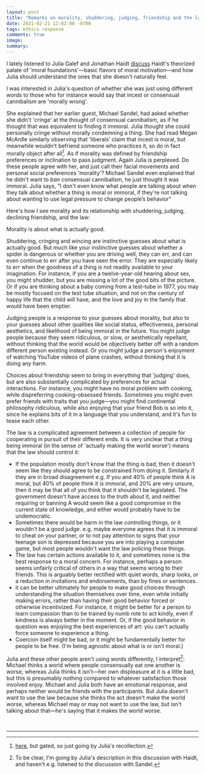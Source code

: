 ```yaml
---
layout: post
title: "Remarks on morality, shuddering, judging, friendship and the law"
date: 2021-02-21 12:02:00 -0700
tags: ethics response
comments: true
image:
summary:
---
```

I lately listened to Julia Galef and Jonathan Haidt [discuss](http://rationallyspeakingpodcast.org/show/episode-252-understanding-moral-disagreements-jonathan-haidt.html) Haidt's theorized palate of 'moral foundations'&mdash;basic flavors of moral motivation&mdash;and how Julia should understand the ones that she doesn't naturally feel.

I was interested in Julia's question of whether she was just using different words to those who for instance would say that incest or consensual cannibalism are 'morally wrong'.

She explained that her earlier guest, Michael Sandel, had asked whether she didn't 'cringe' at the thought of consensual cannibalism, as if he thought that was equivalent to finding it immoral. Julia thought she could personally cringe without morally condemning a thing. She had read Megan McArdle similarly observing that 'liberals' claim that incest is moral, but meanwhile wouldn't befriend someone who practices it, so do in fact morally object after all<!--ex-->[^1]. As if morality was defined by friendship preferences or inclination to pass judgment. Again Julia is perplexed. Do these people agree with her, and just call their facial movements and personal social preferences 'morality'? Michael Sandel even explained that he didn't want to *ban* consensual cannibalism, he just thought it was immoral. Julia says, "I don't even know what people are talking about when they talk about whether a thing is moral or immoral, if they're not talking about wanting to use legal pressure to change people’s behavior"

Here's how I see morality and its relationship with shuddering, judging, declining friendship, and the law:

Morality is about what is actually good.

Shuddering, cringing and wincing are instinctive guesses about what is actually good. But much like your instinctive guesses about whether a spider is dangerous or whether you are driving well, they can err, and can even continue to err after you have seen the error. They are especially likely to err when the goodness of a thing is not readily available to your imagination. For instance, if you are a twelve-year-old hearing about sex, you might shudder, but you are missing a lot of the good bits of the picture. Or if you are thinking about a baby coming from a test-tube in 1977, you may be mostly focused on the test tube situation, and not on the century of happy life that the child will have, and the love and joy in the family that would have been emptier.

Judging people is a response to your guesses about morality, but also to your guesses about other qualities like social status, effectiveness, personal aesthetics, and likelihood of being immoral in the future. You might judge people because they seem ridiculous, or slow, or aesthetically repellant, without thinking that the world would be objectively better off with a random different person existing instead. Or you might judge a person's enjoyment of watching YouTube videos of plane crashes, without thinking that it is doing any harm.

Choices about friendship seem to bring in everything that 'judging' does, but are also substantially complicated by preferences for actual interactions. For instance, you might have no moral problem with cooking, while dispreferring cooking-obsessed friends. Sometimes you might even prefer friends with traits that you judge&mdash;you might find continental philosophy ridiculous, while also enjoying that your friend Bob is so into it, since he explains bits of it in a language that you understand, and it's fun to tease each other.

The law is a complicated agreement between a collection of people for cooperating in pursuit of their different ends. It is very unclear that a thing being immoral (in the sense of 'actually making the world worse') means that the law should control it:
- If the population mostly don't know that the thing is bad, then it doesn't seem like they should agree to be constrained from doing it. Similarly if they are in broad disagreement e.g. If you and 40% of people think A is moral, but 40% of people think it is immoral, and 20% are very unsure, then it may be that all of you think that it shouldn't be legislated. The government doesn't have access to the truth about it, and neither requiring or banning A would seem like a good compromise in the current state of knowledge, and either would probably have to be undemocratic.
- Sometimes there would be harm in the law controlling things, or it wouldn't be a good judge. e.g. maybe everyone agrees that it is immoral to cheat on your partner, or to not pay attention to signs that your teenage son is depressed because you are into playing a computer game, but most people wouldn't want the law policing these things.
- The law has certain actions available to it, and sometimes none is the best response to a moral concern. For instance, perhaps a person seems unfairly critical of others in a way that seems wrong to their friends. This is arguably better rectified with quiet words, sharp looks, or a reduction in invitations and endorsements, than by fines or sentences.
- it can be better ultimately for people to make good choices through understanding the situation themselves over time, even while initially making errors, rather than having their good behavior forced or otherwise incentivized. For instance, it might be better for a person to learn compassion than to be trained by numb rote to act kindly, even if kindness is always better in the moment. Or, if the good behavior in question was enjoying the best experiences of art: you can't actually force someone to experience a thing.
- Coercion itself might be bad, or it might be fundamentally better for people to be free. (I'm being agnostic about what is or isn't moral.)

Julia and these other people aren't using words differently, I interpret[^2]: Michael thinks a world where people consensually eat one another is worse, whereas Julia thinks it isn't&mdash;her own displeasure at it is a little bad, but this is presumably nothing compared to whatever satisfaction those involved enjoy. Michael and Julia both have an emotional response, and perhaps neither would be friends with the participants. But Julia doesn't want to use the law because she thinks the act doesn't make the world worse, whereas Michael may or may not want to use the law, but isn't talking about that&mdash;he's saying that it makes the world worse.

</br>

***

[^1]: [here](https://www.bloomberg.com/opinion/articles/2015-08-06/liberals-can-t-admit-to-thinking-like-conservatives), but gated, so just going by Julia's recollection.
[^2]: To be clear, I'm going by Julia's description in this discussion with Haidt, and haven't e.g. listened to the discussion with Sandel.
